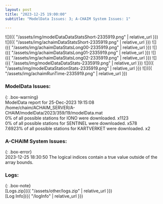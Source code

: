 ```yaml
---
layout: post
title: "2023-12-25 19:00:00"
subtitle: "ModelData Issues: 3; A-CHAIM System Issues: 1"

---
```


![]({{ "/assets/img/modelDataDataStatsShort-2335919.png" | relative_url }})
![]({{ "/assets/img/achaimDataStatsShort-2335919.png" | relative_url }})
![]({{ "/assets/img/achaimDataStatsLong00-2335919.png" | relative_url }})
![]({{ "/assets/img/achaimDataStatsLong01-2335919.png" | relative_url }})
![]({{ "/assets/img/achaimDataStatsLong02-2335919.png" | relative_url }})
![]({{ "/assets/img/modelDataDataStats-2335919.png" | relative_url }})
![]({{ "/assets/img/modelDataStationStats-2335919.png" | relative_url }})
![]({{ "/assets/img/achaimRunTime-2335919.png" | relative_url }})


### ModelData Issues:  
  
{: .box-warning}  
 ModelData report for 25-Dec-2023 19:15:08   
 /home/chaim/ACHAIM_SERVER/A-CHAIM/modelData/2023/359/19/modelData.mat   
 0% of all possible stations for IONO were downloaded. x1123   
 0% of all possible stations for SENTINEL were downloaded. x578   
 7.6923% of all possible stations for KARTVERKET were downloaded. x2   
  
### A-CHAIM System Issues:  
  
{: .box-error}  
2023-12-25 18:30:50 The logical indices contain a true value outside of the array bounds.  

### Logs:  
  
{: .box-note}  
[Logs.zip]({{ "/assets/other/logs.zip" | relative_url }})  
[Log Info]({{ "/logInfo" | relative_url }})  
